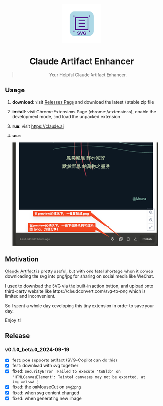 
<div align="center">
  <img src="./assets/logo.svg" alt="logo" width="128" height="128">
  <h1>Claude Artifact Enhancer</h1>
  <blockquote>Your Helpful Claude Artifact Enhancer. </blockquote>
</div>

## Usage

1. **download**: visit [Releases Page](https://github.com/cs-magic/exts_chrome_claude-enhancer/releases) and download the latest / stable zip file
2. **install**: visit Chrome Extensions Page (chrome://extensions), enable the development mode, and load the unpacked extension
3. **run**: visit https://claude.ai
4. **use**:

    ![img.png](assets/v0.3.0-artifact.png)

## Motivation

[Claude Artifact](https://support.anthropic.com/en/articles/9487310-what-are-artifacts-and-how-do-i-use-them) is pretty useful, but with one fatal shortage when it comes downloading the svg into png/jpg for sharing on social media like WeChat.

I used to download the SVG via the built-in action button, and upload onto third-party website like https://cloudconvert.com/svg-to-png which is limited and inconvenient.

So I spent a whole day developing this tiny extension in order to save your day.

Enjoy it!

## Release

### v0.1.0_beta.0_2024-09-19

- [x] feat: poe supports artifact (SVG-Copilot can do this)
- [x] feat: download with svg together
- [x] fixed: `SecurityError: Failed to execute 'toBlob' on 'HTMLCanvasElement': Tainted canvases may not be exported. at img.onload (`
- [x] fixed: the onMouseOut on `svg2png`
- [x] fixed: when svg content changed
- [x] fixed: when generating new image
